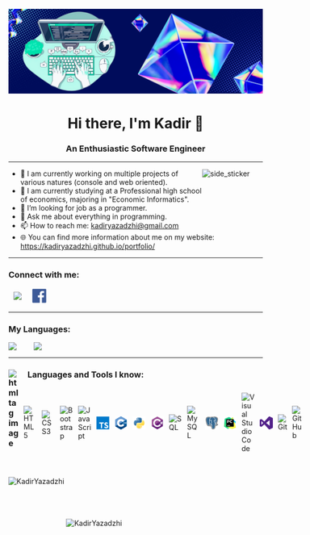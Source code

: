 ![Header](./header-image.png)

### <h1 align="center">Hi there, I'm Kadir 👋</h1>
### <h3 align="center">An Enthusiastic Software Engineer</h3>

---

<img align="right" width=120px height=110px alt="side_sticker" src="https://media.giphy.com/media/TEnXkcsHrP4YedChhA/giphy.gif" />

- 🔭 I am currently working on multiple projects of various natures (console and web oriented).
- 🌱 I am currently studying at a Professional high school of economics, majoring in "Economic Informatics".
- 🤔 I’m looking for job as a programmer.
- 💬 Ask me about everything in programming.
- 📫 How to reach me: kadiryazadzhi@gmail.com
- 🌐 You can find more information about me on my website: https://kadiryazadzhi.github.io/portfolio/

---

### Connect with me:
<div style="display: flex; align-items: center; margin: 10px">
    <a href="https://www.instagram.com/_qzadji_?igsh=bGx3djFjeHhheTFm" style="text-decoration: none;">
        <img src="https://cdn2.iconfinder.com/data/icons/social-media-2285/512/1_Instagram_colored_svg_1-512.png" width="30px" style="padding-right: 20px;">
    </a>
    <a href="https://www.facebook.com/kadir.yazadji.1" style="text-decoration: none;">
        <img src="https://github.com/devicons/devicon/blob/v2.14.0/icons/facebook/facebook-plain.svg" alt="facebook" width="30px">
    </a>
</div>

---

### My Languages:
<div style="display: flex; align-items: center;">
    <img src="https://cdn2.iconfinder.com/data/icons/world-flags-1-1/100/Britain-512.png" width="30px" style="padding-right: 20px;">
    <img src="https://cdn1.iconfinder.com/data/icons/national-flag-circle-flat-style/512/Bulgaria-512.png" width="32px">
</div>

---

### <img align="left" alt="html tag image" src="https://media2.giphy.com/media/QssGEmpkyEOhBCb7e1/giphy.gif?cid=ecf05e47a0n3gi1bfqntqmob8g9aid1oyj2wr3ds3mg700bl&rid=giphy.gif" width="25" style="margin-right: 5px;"> &nbsp; Languages and Tools I know:
<div style="display: flex; align-items: center;">
    
<img align="left" alt="HTML5" width="26px" src="https://cdn.jsdelivr.net/gh/devicons/devicon/icons/html5/html5-original.svg" style="margin-right:10px; margin-top:10px;" />

<img align="left" alt="CSS3" width="26px" src="https://cdn.jsdelivr.net/gh/devicons/devicon/icons/css3/css3-original.svg" style="margin-right:10px; margin-top:10px;" />

<img align="left" alt="Bootstrap" width="26px" src="https://cdn.jsdelivr.net/gh/devicons/devicon@latest/icons/bootstrap/bootstrap-original.svg" style="margin-right:10px; margin-top:10px;" />
          
<img align="left" alt="JavaScript" width="26px" src="https://cdn.jsdelivr.net/gh/devicons/devicon/icons/javascript/javascript-original.svg" style="margin-right:10px; margin-top:10px;" />

<img align="left" alt="TypeScript" width="26px" src="https://github.com/devicons/devicon/blob/v2.14.0/icons/typescript/typescript-original.svg" style="margin-right:10px; margin-top:10px;" />

<img align="left" alt="C++" width="26px" src="https://github.com/devicons/devicon/blob/v2.14.0/icons/cplusplus/cplusplus-original.svg" style="margin-right:10px; margin-top:10px;" />

<img align="left" alt="Python" width="26px" src="https://github.com/devicons/devicon/blob/v2.14.0/icons/python/python-original.svg" style="margin-right:10px; margin-top:10px;" />

<img align="left" alt="C#" width="26px" src="https://github.com/devicons/devicon/blob/master/icons/csharp/csharp-original.svg" style="margin-right:10px; margin-top:10px;" />

<img align="left" alt="SQL" width="26px" src="https://cdn.jsdelivr.net/gh/devicons/devicon@latest/icons/azuresqldatabase/azuresqldatabase-original.svg" style="margin-right:10px; margin-top:10px;" />

<img align="left" alt="MySQL" width="26px" src="https://cdn.jsdelivr.net/gh/devicons/devicon@latest/icons/mysql/mysql-original-wordmark.svg" style="margin-right:10px; margin-top:10px;" />
                   
<img align="left" alt="PostgreSQL" width="26px" src="https://github.com/devicons/devicon/blob/v2.14.0/icons/postgresql/postgresql-original.svg" style="margin-right:10px; margin-top:10px;" />

<img align="left" alt="PyCharm" width="26px" src="https://github.com/devicons/devicon/blob/v2.14.0/icons/pycharm/pycharm-original.svg" style="margin-right:10px; margin-top:10px;" />

<img align="left" alt="Visual Studio Code" width="26px" src="https://cdn.jsdelivr.net/gh/devicons/devicon/icons/vscode/vscode-original.svg" style="margin-right:10px; margin-top:10px;" />

<img align="left" alt="Visual Studio" width="26px" src="https://github.com/devicons/devicon/blob/v2.14.0/icons/visualstudio/visualstudio-plain.svg" style="margin-right:10px; margin-top:10px;"/>

<img align="left" alt="Git" width="26px" src="https://cdn.jsdelivr.net/gh/devicons/devicon/icons/git/git-original.svg" style="margin-right:10px; margin-top:10px;" />

<img align="left" alt="GitHub" width="26px" src="https://user-images.githubusercontent.com/3369400/139447912-e0f43f33-6d9f-45f8-be46-2df5bbc91289.png" style="margin-right:10px; margin-top:10px;" />

</div>

<br>
<br>

<div style="display: flex; align-items: center;">
    <p><img style="height: 180px" align="left" src="https://github-readme-stats.vercel.app/api/top-langs?username=KadirYazadzhi&show_icons=true&locale=en&layout=compact" alt="KadirYazadzhi" /></p>
    <p>&nbsp;<img style="height: 180px" align="center" src="https://github-readme-stats.vercel.app/api?username=KadirYazadzhi&show_icons=true&locale=en" alt="KadirYazadzhi" /></p>
</div>


